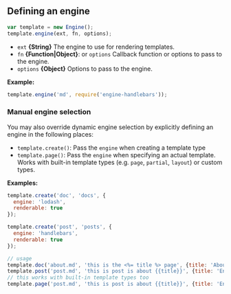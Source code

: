## Defining an engine

```js
var template = new Engine();
template.engine(ext, fn, options);
```

* `ext` **{String}** The engine to use for rendering templates.
* `fn` **{Function|Object}**: or `options` Callback function or options to pass to the engine.
* `options` **{Object}** Options to pass to the engine.

**Example:**

```js
template.engine('md', require('engine-handlebars'));
```

### Manual engine selection

You may also override dynamic engine selection by explicitly defining an engine in the following places:

 * `template.create()`: Pass the `engine` when creating a template type
 * `template.page()`: Pass the `engine` when specifying an actual template. Works with built-in template types (e.g. `page`, `partial`, `layout`) or custom types.

**Examples:**

```js
template.create('doc', 'docs', {
  engine: 'lodash',
  renderable: true
});

template.create('post', 'posts', {
  engine: 'handlebars',
  renderable: true
});

// usage
template.doc('about.md', 'this is the <%= title %> page', {title: 'About'});
template.post('post.md', 'this is post is about {{title}}', {title: 'Engine'});
// this works with built-in template types too
template.page('post.md', 'this is post is about {{title}}', {title: 'Engine'});
```